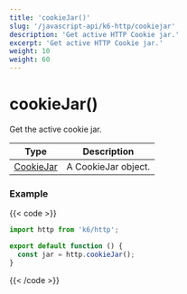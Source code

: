 ```yaml
---
title: 'cookieJar()'
slug: '/javascript-api/k6-http/cookiejar'
description: 'Get active HTTP Cookie jar.'
excerpt: 'Get active HTTP Cookie jar.'
weight: 10
weight: 60
---
```


# cookieJar()

Get the active cookie jar.

| Type                                                                    | Description         |
| ----------------------------------------------------------------------- | ------------------- |
| [CookieJar](https://grafana.com/docs/k6/<K6_VERSION>/javascript-api/k6-http/cookiejar) | A CookieJar object. |

### Example

{{< code >}}

```javascript
import http from 'k6/http';

export default function () {
  const jar = http.cookieJar();
}
```

{{< /code >}}

